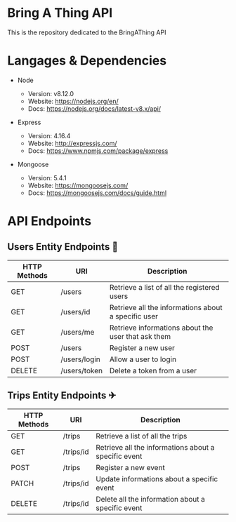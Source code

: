 # Bring A Thing API

This is the repository dedicated to the BringAThing API


# Langages & Dependencies

- Node
    - Version: v8.12.0
    - Website: https://nodejs.org/en/
    - Docs: https://nodejs.org/docs/latest-v8.x/api/

- Express
    - Version: 4.16.4
    - Website: http://expressjs.com/
    - Docs: https://www.npmjs.com/package/express

- Mongoose
    - Version: 5.4.1
    - Website: https://mongoosejs.com/
    - Docs: https://mongoosejs.com/docs/guide.html


# API Endpoints

## Users Entity Endpoints 👤

HTTP Methods | URI | Description
------------ | ------------- | -------------
GET | /users | Retrieve a list of all the registered users
GET | /users/id | Retrieve all the informations about a specific user
GET | /users/me | Retrieve informations about the user that ask them
POST | /users | Register a new user
POST | /users/login | Allow a user to login
DELETE | /users/token | Delete a token from a user

## Trips Entity Endpoints ✈

HTTP Methods | URI | Description
------------ | ------------- | -------------
GET | /trips | Retrieve a list of all the trips
GET | /trips/id | Retrieve all the informations about a specific event
POST | /trips | Register a new event
PATCH | /trips/id | Update informations about a specific event
DELETE | /trips/id | Delete all the information about a specific event
